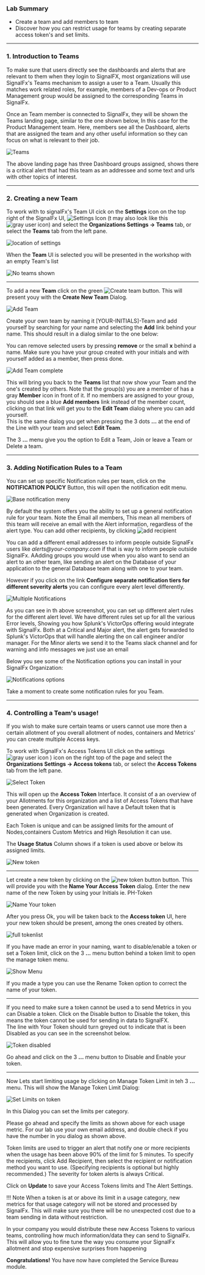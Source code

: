 ### Lab Summary
*  Create a team and add members to team
*  Discover how you can restrict usage for teams by creating separate access token's and set limits.

---

### 1. Introduction to Teams
To make sure that users directly see the dashboards and alerts that are relevant to them when they login to SignalFX, 
most organizations will use SignalFx's Teams mechanism to assign a user to a Team.
Usually this matches work related roles, for example, members of a Dev-ops or Product Management group would be assigned 
to the corresponding Teams in SignalFx.

Once an Team member is connected to SignalFx, they will be shown the Teams landing page, similar to the one shown below, In this case for the Product Management team.
Here, members see all the Dashboard, alerts that are assigned the team and  any other useful information so they can focus on what is relevant to their job.

![Teams](../images/M1-l7-9.jpg)

The above landing page has three Dashboard groups assigned, shows there is a critical alert that had this team as an addressee and some text and urls with other topics of interest. 

---

### 2. Creating a new Team
   
To work with  to signalFx's Team UI cick on the **Settings** icon on the top right of the SignalFx UI,
![Settings Icon](../images/module5/M5-l1-1.png) (t may also look like this ![gray user icon](../images/module5/M5-l1-2.png)) and select the **Organizations Settings → Teams** tab, or select the **Teams** tab from the left pane. 
    
![location of settings](../images/M1-l7-7.jpg)

When the **Team** UI is selected you will be presented in the workshop with an empty Team's list 
  
![No teams shown](../images/M1-l7-14.jpg)

***  
To add a new **Team** click on the green ![Create team](../images/M1-l7-15.jpg) button. This will present youy with the **Create New Team** Dialog.

![Add Team](../images/M1-l7-16.jpg#shadow)

Create your own team by naming it [YOUR-INITIALS]-Team and add yourself by searching for your name and 
selecting  the **Add** link behind your name. This should result in a dialog similar to the one below:

You can remove selected users by pressing  **remove** or the small **x** behind a name.
Make sure you have your group created with your initials and with yourself added as a member, then press done.

![Add Team complete](../images/M1-l7-17.jpg)

This will bring you back to the **Teams** list that now show your Team and the one's created by others.
Note that the group(s) you are a member of has a gray **Member** icon in front of it.
If no members are assigned to your group, you should see a blue **Add members** link instead of the member count, 
clicking on that link  will get you to the **Edit Team** dialog where you can add yourself.   
This is the same dialog you get when pressing the 3 dots **...**   at the end of the Line with your team
and select **Edit Team**.

The 3 **...** menu give you the option to Edit a Team, Join or leave a Team or Delete a team.

---

### 3. Adding Notification Rules to a Team

You can set up specific Notification rules per team, click on the **NOTIFICATION POLICY** Button, 
this will open the notification edit menu.

![Base  notification meny](../images/M1-l7-18.jpg)

By default the system offers you the ability to set up a general notification rule for your team.
Note the Email all members, This mean all members of this team will receive an email with the Alert information, regardless of the alert type.
You can add other recipients, by  clicking ![add recipient](../images/M1-l7-19.jpg)

You can add a different email addresses to inform people outside SignalFx users like
 _alerts@your-company.com_ if that is way to inform people outside SignalFx. AAdding groups you would use when you also want to send an alert to an other team, like sending an alert on the Database of your application to the  general Database team along with one to your team.
   
However if you click on the link **Configure separate notification tiers for different severity alerts** you can configure every alert level differently.

![Multiple Notifications](../images/M1-l7-10.jpg)

As you can see in th above screenshot, you can set up different alert rules for the different alert level.
We have different rules set up for all the various Error levels, Showing you how Splunk's VictorOps offering would integrate with SignalFx.
Both at a Critical and Major alert, the alert gets forwarded to Splunk's VictorOps that will handle alerting the on call engineer and/or manager.
For the Minor alerts we send it to the Teams slack channel and for warning and info messages we just use an email

Below you see some of the Notification options you can install in your SignalFx Organization:

![Notifications options](../images/M1-l7-20.jpg)

Take a moment to create some notification rules for you Team.

---

### 4. Controlling a Team's usage!
If you wish to make sure certain teams or users cannot use more then a certain allotment of you overall  allotment of nodes, containers and Metrics' you can create multiple Access keys.

To work with SignalFx's Access Tokens UI click on the settings ![gray user icon](../images/module5/M5-l1-2.png) ) icon on the right top of the page and select the **Organizations Settings → Access tokens** tab, or select the **Access Tokens** tab from the left pane.

![Select Token](../images/M1-l7-13.jpg)

This will open up the **Access Token** Interface. It consist of a an overview of your Allotments for this organization and a list of Access Tokens that have been generated.
Every Organization wil have a Default token that is generated when  Organization is created.

Each Token is unique and can be assigned limits for the amount of  Nodes,containers Custom Metrics and High Resolution it can use.

The **Usage Status** Column shows if a token is used above or below its assigned limits. 

![New token](../images/M1-l7-21.jpg)

***

Let create a new token by clicking on  the ![new token button](../images/M1-l7-22.jpg) button.
This will provide you with the **Name Your Access Token** dialog.
Enter the new name of the new Token  by using your Initials  ie. PH-Token

![Name Your token](../images/M1-l7-23.jpg#shadow)

After you press Ok,  you will be taken back to the **Access token** UI, here your new token should be present, among the ones created by others.

![full tokenlist](../images/M1-l7-24.jpg)

If you have made an error in your naming, want to disable/enable a token or set a Token limit, click on the 3 **...** menu button behind a token limit to open the manage token menu.

![Show Menu](../images/M1-l7-25.jpg)

If you made a type you can use the Rename Token option to correct the name of your token.

***

If you need to make sure a token  cannot be used a to send Metrics in you can Disable a token.
Click on the Disable button to Disable the token, this means the token cannot be used for sending in data to SignalFX.  
The line with Your Token should turn greyed out to indicate that is been Disabled as you can see in the screenshot below.


![Token disabled](../images/M1-l7-26.jpg)
    
Go ahead and click on the 3 **...** menu button to Disable and Enable your token.

***

Now Lets start limiting usage by clicking on Manage Token Limit in teh 3 **...** menu.
This will show the Manage Token Limit Dialog: 

![Set Limits on token](../images/M1-l7-12.jpg#shadow)

In this Dialog you can set the limits per category.

Please go ahead and specify the limits as shown above for each usage metric.
For our lab use your own email address, and double check if you have the  number in you dialog as shown above.

Token limits are used to trigger an alert that notify one or more recipients when the usage has been above 90% of the limit for 5 minutes. To specify the recipients, click Add Recipient, then select the recipient or notification method you want to use. (Specifying recipients is optional but highly recommended.) The severity for token alerts is always Critical.

Click on **Update** to save your Access Tokens limits and The Alert Settings.

!!! Note
    When a token is at or above its limit in a usage category, new metrics for that usage category will not be stored and processed by SignalFx. This will make sure you there  will be no unexpected cost due to a team sending in data without restriction.


In your company you would distribute these new Access Tokens to various teams, controlling how much information/data they can send to SignalFx. This will allow you to fine tune the way you consume your SignalFx allotment and stop expensive surprises from happening
    
**Congratulations!** You have now have completed the Service Bureau module.